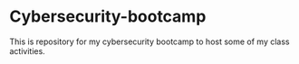 # Cybersecurity-bootcamp
This is repository for my cybersecurity bootcamp to host some of my class activities.
